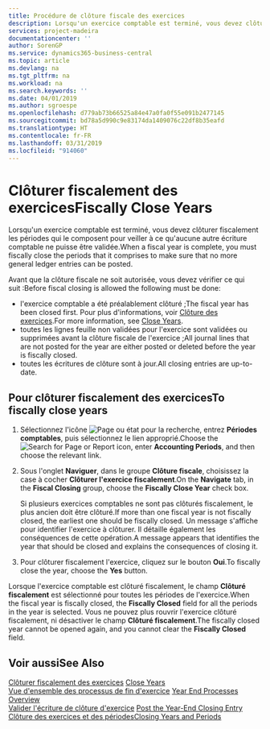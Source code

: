 ```yaml
---
title: Procédure de clôture fiscale des exercices
description: Lorsqu'un exercice comptable est terminé, vous devez clôturer fiscalement les périodes qui le composent pour veiller à ce qu'aucune autre écriture comptable ne puisse être validée.
services: project-madeira
documentationcenter: ''
author: SorenGP
ms.service: dynamics365-business-central
ms.topic: article
ms.devlang: na
ms.tgt_pltfrm: na
ms.workload: na
ms.search.keywords: ''
ms.date: 04/01/2019
ms.author: sgroespe
ms.openlocfilehash: d779ab73b66525a84e47a0fa0f55e091b2477145
ms.sourcegitcommit: bd78a5d990c9e83174da1409076c22df8b35eafd
ms.translationtype: HT
ms.contentlocale: fr-FR
ms.lasthandoff: 03/31/2019
ms.locfileid: "914060"
---
```

# <a name="fiscally-close-years"></a><span data-ttu-id="9a542-103">Clôturer fiscalement des exercices</span><span class="sxs-lookup"><span data-stu-id="9a542-103">Fiscally Close Years</span></span>
<span data-ttu-id="9a542-104">Lorsqu'un exercice comptable est terminé, vous devez clôturer fiscalement les périodes qui le composent pour veiller à ce qu'aucune autre écriture comptable ne puisse être validée.</span><span class="sxs-lookup"><span data-stu-id="9a542-104">When a fiscal year is complete, you must fiscally close the periods that it comprises to make sure that no more general ledger entries can be posted.</span></span>  

<span data-ttu-id="9a542-105">Avant que la clôture fiscale ne soit autorisée, vous devez vérifier ce qui suit :</span><span class="sxs-lookup"><span data-stu-id="9a542-105">Before fiscal closing is allowed the following must be done:</span></span>  

- <span data-ttu-id="9a542-106">l'exercice comptable a été préalablement clôturé ;</span><span class="sxs-lookup"><span data-stu-id="9a542-106">The fiscal year has been closed first.</span></span> <span data-ttu-id="9a542-107">Pour plus d'informations, voir [Clôture des exercices](how-to-close-years.md).</span><span class="sxs-lookup"><span data-stu-id="9a542-107">For more information, see [Close Years](how-to-close-years.md).</span></span>  
- <span data-ttu-id="9a542-108">toutes les lignes feuille non validées pour l'exercice sont validées ou supprimées avant la clôture fiscale de l'exercice ;</span><span class="sxs-lookup"><span data-stu-id="9a542-108">All journal lines that are not posted for the year are either posted or deleted before the year is fiscally closed.</span></span>
- <span data-ttu-id="9a542-109">toutes les écritures de clôture sont à jour.</span><span class="sxs-lookup"><span data-stu-id="9a542-109">All closing entries are up-to-date.</span></span>  

## <a name="to-fiscally-close-years"></a><span data-ttu-id="9a542-110">Pour clôturer fiscalement des exercices</span><span class="sxs-lookup"><span data-stu-id="9a542-110">To fiscally close years</span></span>  

1.  <span data-ttu-id="9a542-111">Sélectionnez l'icône ![Page ou état pour la recherche](../../media/ui-search/search_small.png "Page ou état pour la recherche"), entrez **Périodes comptables**, puis sélectionnez le lien approprié.</span><span class="sxs-lookup"><span data-stu-id="9a542-111">Choose the ![Search for Page or Report](../../media/ui-search/search_small.png "Search for Page or Report icon") icon, enter **Accounting Periods**, and then choose the relevant link.</span></span>  
2.  <span data-ttu-id="9a542-112">Sous l'onglet **Naviguer**, dans le groupe **Clôture fiscale**, choisissez la case à cocher **Clôturer l'exercice fiscalement**.</span><span class="sxs-lookup"><span data-stu-id="9a542-112">On the **Navigate** tab, in the **Fiscal Closing** group, choose the **Fiscally Close Year** check box.</span></span>  

    <span data-ttu-id="9a542-113">Si plusieurs exercices comptables ne sont pas clôturés fiscalement, le plus ancien doit être clôturé.</span><span class="sxs-lookup"><span data-stu-id="9a542-113">If more than one fiscal year is not fiscally closed, the earliest one should be fiscally closed.</span></span> <span data-ttu-id="9a542-114">Un message s'affiche pour identifier l'exercice à clôturer. Il détaille également les conséquences de cette opération.</span><span class="sxs-lookup"><span data-stu-id="9a542-114">A message appears that identifies the year that should be closed and explains the consequences of closing it.</span></span>  

3.  <span data-ttu-id="9a542-115">Pour clôturer fiscalement l'exercice, cliquez sur le bouton **Oui**.</span><span class="sxs-lookup"><span data-stu-id="9a542-115">To fiscally close the year, choose the **Yes** button.</span></span>  

<span data-ttu-id="9a542-116">Lorsque l'exercice comptable est clôturé fiscalement, le champ **Clôturé fiscalement** est sélectionné pour toutes les périodes de l'exercice.</span><span class="sxs-lookup"><span data-stu-id="9a542-116">When the fiscal year is fiscally closed, the **Fiscally Closed** field for all the periods in the year is selected.</span></span> <span data-ttu-id="9a542-117">Vous ne pouvez plus rouvrir l'exercice clôturé fiscalement, ni désactiver le champ **Clôturé fiscalement**.</span><span class="sxs-lookup"><span data-stu-id="9a542-117">The fiscally closed year cannot be opened again, and you cannot clear the **Fiscally Closed** field.</span></span>  

## <a name="see-also"></a><span data-ttu-id="9a542-118">Voir aussi</span><span class="sxs-lookup"><span data-stu-id="9a542-118">See Also</span></span>  
 <span data-ttu-id="9a542-119">[Clôturer fiscalement des exercices](how-to-close-years.md) </span><span class="sxs-lookup"><span data-stu-id="9a542-119">[Close Years](how-to-close-years.md) </span></span>  
 <span data-ttu-id="9a542-120">[Vue d'ensemble des processus de fin d'exercice](year-end-processes-overview.md) </span><span class="sxs-lookup"><span data-stu-id="9a542-120">[Year End Processes Overview](year-end-processes-overview.md) </span></span>  
 <span data-ttu-id="9a542-121">[Valider l'écriture de clôture d'exercice](how-to-post-the-year-end-closing-entry.md) </span><span class="sxs-lookup"><span data-stu-id="9a542-121">[Post the Year-End Closing Entry](how-to-post-the-year-end-closing-entry.md) </span></span>  
 [<span data-ttu-id="9a542-122">Clôture des exercices et des périodes</span><span class="sxs-lookup"><span data-stu-id="9a542-122">Closing Years and Periods</span></span>](../../year-close-years-periods.md)
